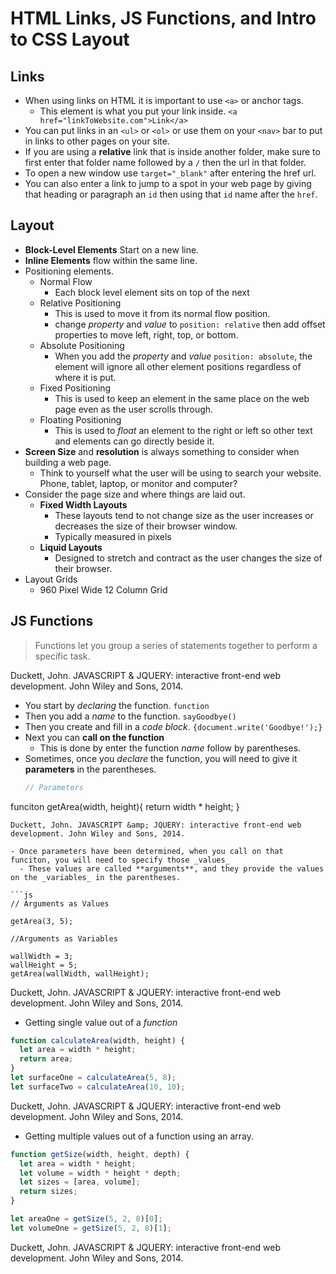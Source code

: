 # HTML Links, JS Functions, and Intro to CSS Layout

## Links

- When using links on HTML it is important to use `<a>` or anchor tags.
  - This element is what you put your link inside.
    `<a href="linkToWebsite.com">Link</a>`
- You can put links in an `<ul>` or `<ol>` or use them on your `<nav>` bar to put in links to other pages on your site.
- If you are using a **relative** link that is inside another folder, make sure to first enter that folder name followed by a `/` then the url in that folder.
- To open a new window use `target="_blank"` after entering the href url.
- You can also enter a link to jump to a spot in your web page by giving that heading or paragraph an `id` then using that `id` name after the `href`.

## Layout

- **Block-Level Elements** Start on a new line.
- **Inline Elements** flow within the same line.
- Positioning elements.
  - Normal Flow
    - Each block level element sits on top of the next
  - Relative Positioning
    - This is used to move it from its normal flow position.
    - change _property_ and _value_ to `position: relative` then add offset properties to move left, right, top, or bottom.
  - Absolute Positioning
    - When you add the _property_ and _value_ `position: absolute`, the element will ignore all other element positions regardless of where it is put.
  - Fixed Positioning
    - This is used to keep an element in the same place on the web page even as the user scrolls through.
  - Floating Positioning
    - This is used to _float_ an element to the right or left so other text and elements can go directly beside it.
- **Screen Size** and **resolution** is always something to consider when building a web page.
  - Think to yourself what the user will be using to search your website. Phone, tablet, laptop, or monitor and computer?
- Consider the page size and where things are laid out.
  - **Fixed Width Layouts**
    - These layouts tend to not change size as the user increases or decreases the size of their browser window.
    - Typically measured in pixels
  - **Liquid Layouts**
    - Designed to stretch and contract as the user changes the size of their browser.
- Layout Grids
  - 960 Pixel Wide 12 Column Grid

## JS Functions

> Functions let you group a series of statements together to perform a specific task.

Duckett, John. JAVASCRIPT &amp; JQUERY: interactive front-end web development. John Wiley and Sons, 2014.

- You start by _declaring_ the function. `function`
- Then you add a _name_ to the function. `sayGoodbye()`
- Then you create and fill in a _code block_. `{document.write('Goodbye!');}`
- Next you can **call on the function**
  - This is done by enter the function _name_ follow by parentheses.
- Sometimes, once you _declare_ the function, you will need to give it **parameters** in the parentheses.
  ```js
  // Parameters
  ```

funciton getArea(width, height){
return width \* height;
}

````
Duckett, John. JAVASCRIPT &amp; JQUERY: interactive front-end web development. John Wiley and Sons, 2014.

- Once parameters have been determined, when you call on that funciton, you will need to specify those _values_
  - These values are called **arguments**, and they provide the values on the _variables_ in the parentheses.

```js
// Arguments as Values

getArea(3, 5);

//Arguments as Variables

wallWidth = 3;
wallHeight = 5;
getArea(wallWidth, wallHeight);
````

Duckett, John. JAVASCRIPT &amp; JQUERY: interactive front-end web development. John Wiley and Sons, 2014.

- Getting single value out of a _function_

```js
function calculateArea(width, height) {
  let area = width * height;
  return area;
}
let surfaceOne = calculateArea(5, 8);
let surfaceTwo = calculateArea(10, 10);
```

Duckett, John. JAVASCRIPT &amp; JQUERY: interactive front-end web development. John Wiley and Sons, 2014.

- Getting multiple values out of a function using an array.

```js
function getSize(width, height, depth) {
  let area = width * height;
  let volume = width * height * depth;
  let sizes = [area, volume];
  return sizes;
}

let areaOne = getSize(5, 2, 8)[0];
let volumeOne = getSize(5, 2, 8)[1];
```

Duckett, John. JAVASCRIPT &amp; JQUERY: interactive front-end web development. John Wiley and Sons, 2014.
